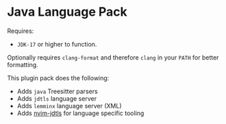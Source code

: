 
# Java Language Pack

Requires: 
- `JDK-17` or higher to function.

Optionally requires `clang-format` and therefore `clang` in your `PATH` for better formatting.

This plugin pack does the following:

- Adds `java` Treesitter parsers
- Adds `jdtls` language server
- Adds `lemminx` language server (XML)
- Adds [nvim-jdtls](https://github.com/mfussenegger/nvim-jdtls) for language specific tooling 
